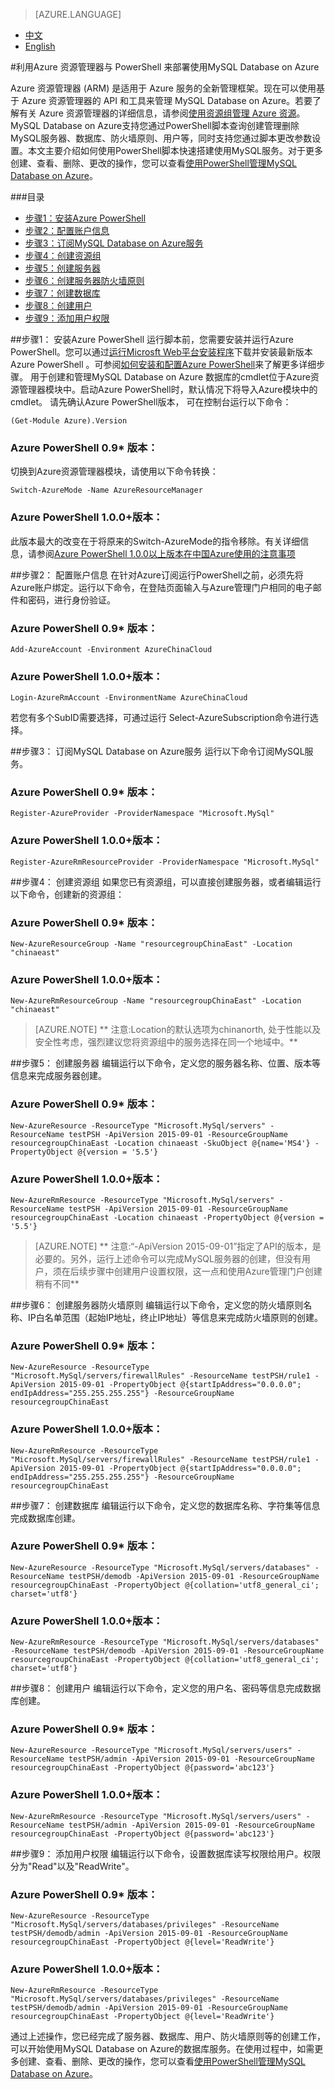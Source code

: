 <properties linkid="" urlDisplayName="" pageTitle="使用PowerShell管理使用MySQL Database on Azure - Azure 微软云" metaKeywords="Azure 云,技术文档,文档与资源,Azure 资源管理器,MySQL,数据库,入门指南,Azure MySQL, MySQL PaaS,Azure MySQL PaaS, Azure MySQL Service, Azure RDS" description="本文主要介绍如何使用PowerShell脚本快速搭建使用MySQL服务。" metaCanonical="" services="MySQL" documentationCenter="Services" title="" authors="sofia" solutions="" manager="" editor="" />  

<tags ms.service="mysql" ms.date="07/05/2016" wacn.date="07/05/2016" wacn.lang="cn" />

> [AZURE.LANGUAGE]
- [中文](/documentation/articles/mysql-database-etoe-powershell)
- [English](/documentation/articles/mysql-database-enus-etoe-powershell)

#利用Azure 资源管理器与 PowerShell 来部署使用MySQL Database on Azure

Azure 资源管理器 (ARM) 是适用于 Azure 服务的全新管理框架。现在可以使用基于 Azure 资源管理器的 API 和工具来管理 MySQL Database on Azure。若要了解有关 Azure 资源管理器的详细信息，请参阅[使用资源组管理 Azure 资源](/documentation/articles/azure-preview-portal-using-resource-groups)。MySQL Database on Azure支持您通过PowerShell脚本查询创建管理删除MySQL服务器、数据库、防火墙原则、用户等，同时支持您通过脚本更改参数设置。本文主要介绍如何使用PowerShell脚本快速搭建使用MySQL服务。对于更多创建、查看、删除、更改的操作，您可以查看[使用PowerShell管理MySQL Database on Azure](/documentation/articles/mysql-database-commandlines)。

###目录
- [步骤1：安装Azure PowerShell](#step1)
- [步骤2：配置账户信息](#step2)
- [步骤3：订阅MySQL Database on Azure服务](#step3)
- [步骤4：创建资源组](#step4)
- [步骤5：创建服务器](#step5)
- [步骤6：创建服务器防火墙原则](#step6)
- [步骤7：创建数据库](#step7)
- [步骤8：创建用户](#step8)
- [步骤9：添加用户权限](#step9)

##<a id="step1"></a>步骤1： 安装Azure PowerShell
运行脚本前，您需要安装并运行Azure PowerShell。您可以通过[运行Microsft Web平台安装程序](http://go.microsoft.com/fwlink/p/?linkid=320376&clcid=0x409)下载并安装最新版本Azure PowerShell 。可参阅[如何安装和配置Azure PowerShell](/documentation/articles/powershell-install-configure)来了解更多详细步骤。
用于创建和管理MySQL Database on Azure 数据库的cmdlet位于Azure资源管理器模块中。启动Azure PowerShell时，默认情况下将导入Azure模块中的cmdlet。
请先确认Azure PowerShell版本， 可在控制台运行以下命令：
```
(Get-Module Azure).Version 
```
### Azure PowerShell 0.9* 版本：
切换到Azure资源管理器模块，请使用以下命令转换：

```
Switch-AzureMode -Name AzureResourceManager
```
### Azure PowerShell 1.0.0+版本：
此版本最大的改变在于将原来的Switch-AzureMode的指令移除。有关详细信息，请参阅[Azure PowerShell 1.0.0以上版本在中国Azure使用的注意事项](http://blogs.msdn.com/b/azchina/archive/2015/12/18/azure-powershell-1.0.0_e54e0a4e48722c6728572d4efd56_azure_7f4f28758476e86c0f618b4e7998_.aspx)

##<a id="step2"></a>步骤2： 配置账户信息
在针对Azure订阅运行PowerShell之前，必须先将Azure账户绑定。运行以下命令，在登陆页面输入与Azure管理门户相同的电子邮件和密码，进行身份验证。
### Azure PowerShell 0.9* 版本：

```
Add-AzureAccount -Environment AzureChinaCloud 
```
### Azure PowerShell 1.0.0+版本：
```
Login-AzureRmAccount -EnvironmentName AzureChinaCloud
```

若您有多个SubID需要选择，可通过运行 Select-AzureSubscription命令进行选择。

##<a id="step3"></a>步骤3： 订阅MySQL Database on Azure服务
运行以下命令订阅MySQL服务。
### Azure PowerShell 0.9* 版本：
```
Register-AzureProvider -ProviderNamespace "Microsoft.MySql"
```
### Azure PowerShell 1.0.0+版本：
```
Register-AzureRmResourceProvider -ProviderNamespace "Microsoft.MySql"
```
##<a id="step4"></a>步骤4： 创建资源组
如果您已有资源组，可以直接创建服务器，或者编辑运行以下命令，创建新的资源组：
### Azure PowerShell 0.9* 版本：
```
New-AzureResourceGroup -Name "resourcegroupChinaEast" -Location "chinaeast"
```
### Azure PowerShell 1.0.0+版本：
```
New-AzureRmResourceGroup -Name "resourcegroupChinaEast" -Location "chinaeast"
```
>[AZURE.NOTE] ** 注意:Location的默认选项为chinanorth, 处于性能以及安全性考虑，强烈建议您将资源组中的服务选择在同一个地域中。**

##<a id="step5"></a>步骤5： 创建服务器
编辑运行以下命令，定义您的服务器名称、位置、版本等信息来完成服务器创建。
### Azure PowerShell 0.9* 版本：
```
New-AzureResource -ResourceType "Microsoft.MySql/servers" -ResourceName testPSH -ApiVersion 2015-09-01 -ResourceGroupName resourcegroupChinaEast -Location chinaeast -SkuObject @{name='MS4'} -PropertyObject @{version = '5.5'} 
```
### Azure PowerShell 1.0.0+版本：
```
New-AzureRmResource -ResourceType "Microsoft.MySql/servers" -ResourceName testPSH -ApiVersion 2015-09-01 -ResourceGroupName resourcegroupChinaEast -Location chinaeast -PropertyObject @{version = '5.5'} 
```
>[AZURE.NOTE] ** 注意:“-ApiVersion 2015-09-01”指定了API的版本，是必要的。另外，运行上述命令可以完成MySQL服务器的创建，但没有用户，须在后续步骤中创建用户设置权限，这一点和使用Azure管理门户创建稍有不同**

##<a id="step6"></a>步骤6： 创建服务器防火墙原则
编辑运行以下命令，定义您的防火墙原则名称、IP白名单范围（起始IP地址，终止IP地址）等信息来完成防火墙原则的创建。
### Azure PowerShell 0.9* 版本：
```
New-AzureResource -ResourceType "Microsoft.MySql/servers/firewallRules" -ResourceName testPSH/rule1 -ApiVersion 2015-09-01 -PropertyObject @{startIpAddress="0.0.0.0"; endIpAddress="255.255.255.255"} -ResourceGroupName resourcegroupChinaEast
```
### Azure PowerShell 1.0.0+版本：
```
New-AzureRmResource -ResourceType "Microsoft.MySql/servers/firewallRules" -ResourceName testPSH/rule1 -ApiVersion 2015-09-01 -PropertyObject @{startIpAddress="0.0.0.0"; endIpAddress="255.255.255.255"} -ResourceGroupName resourcegroupChinaEast
```
##<a id="step7"></a>步骤7： 创建数据库
编辑运行以下命令，定义您的数据库名称、字符集等信息完成数据库创建。
### Azure PowerShell 0.9* 版本：
```
New-AzureResource -ResourceType "Microsoft.MySql/servers/databases" -ResourceName testPSH/demodb -ApiVersion 2015-09-01 -ResourceGroupName resourcegroupChinaEast -PropertyObject @{collation='utf8_general_ci'; charset='utf8'}
```
### Azure PowerShell 1.0.0+版本：
```
New-AzureRmResource -ResourceType "Microsoft.MySql/servers/databases" -ResourceName testPSH/demodb -ApiVersion 2015-09-01 -ResourceGroupName resourcegroupChinaEast -PropertyObject @{collation='utf8_general_ci'; charset='utf8'}
```


##<a id="step8"></a>步骤8： 创建用户
编辑运行以下命令，定义您的用户名、密码等信息完成数据库创建。
### Azure PowerShell 0.9* 版本：

```
New-AzureResource -ResourceType "Microsoft.MySql/servers/users" -ResourceName testPSH/admin -ApiVersion 2015-09-01 -ResourceGroupName resourcegroupChinaEast -PropertyObject @{password='abc123'}
```
### Azure PowerShell 1.0.0+版本：
```
New-AzureRmResource -ResourceType "Microsoft.MySql/servers/users" -ResourceName testPSH/admin -ApiVersion 2015-09-01 -ResourceGroupName resourcegroupChinaEast -PropertyObject @{password='abc123'}
```

##<a id="step9"></a>步骤9： 添加用户权限
编辑运行以下命令，设置数据库读写权限给用户。权限分为"Read"以及"ReadWrite"。
### Azure PowerShell 0.9* 版本：
```
New-AzureResource -ResourceType "Microsoft.MySql/servers/databases/privileges" -ResourceName testPSH/demodb/admin -ApiVersion 2015-09-01 -ResourceGroupName resourcegroupChinaEast -PropertyObject @{level='ReadWrite'}
```
### Azure PowerShell 1.0.0+版本：
```
New-AzureRmResource -ResourceType "Microsoft.MySql/servers/databases/privileges" -ResourceName testPSH/demodb/admin -ApiVersion 2015-09-01 -ResourceGroupName resourcegroupChinaEast -PropertyObject @{level='ReadWrite'}
```
通过上述操作，您已经完成了服务器、数据库、用户、防火墙原则等的创建工作，可以开始使用MySQL Database on Azure的数据库服务。在使用过程中，如需更多创建、查看、删除、更改的操作，您可以查看[使用PowerShell管理MySQL Database on Azure](/documentation/articles/mysql-database-commandlines)。


